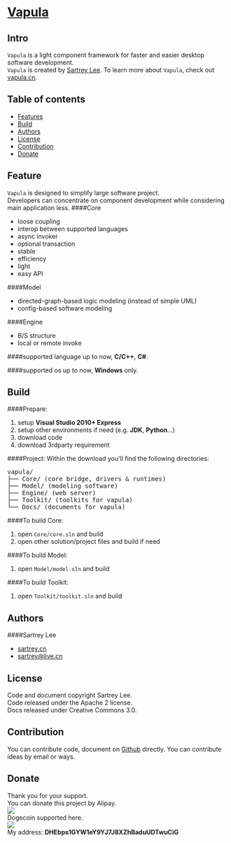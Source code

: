 [Vapula](http://vapula.cn "learn more here")
======

Intro
------
<code>Vapula</code> is a light component framework 
for faster and easier desktop software development.   
<code>Vapula</code> is created by 
[Sartrey Lee](http://sartrey.cn "know me here").
To learn more about <code>Vapula</code>, 
check out [vapula.cn](http://vapula.cn "learn more here").

Table of contents
------
* [Features](#features "Features")
* [Build](#build "Build")
* [Authors](#authors "Authors")
* [License](#license "License")
* [Contribution](#contribution "Contribution")
* [Donate](#donate "Donate")

<a id="features"></a>Feature
------
<code>Vapula</code> is designed to simplify large software project.   
Developers can concentrate on component development while considering main application less.
####Core
* loose coupling
* interop between supported languages
* async invoker
* optional transaction
* stable
* efficiency
* light
* easy API

####Model
* directed-graph-based logic modeling (instead of simple UML)
* config-based software modeling

####Engine
* B/S structure
* local or remote invoke

####supported language
up to now, <b>C/C++</b>, <b>C#</b>.

####supported os
up to now, <b>Windows</b> only.

<a id="build"></a>Build
------
####Prepare:
1. setup <b>Visual Studio 2010+ Express</b>   
2. setup other environments if need (e.g. <b>JDK</b>, <b>Python</b>...)
3. download code   
4. download 3rdparty requirement   

####Project:
Within the download you'll find the following directories:
<pre>
vapula/
├── Core/ (core bridge, drivers & runtimes)
├── Model/ (modeling software)
├── Engine/ (web server)
├── Toolkit/ (toolkits for vapula)
└── Docs/ (documents for vapula)
</pre>

####To build Core:
1. open <code>Core/core.sln</code> and build   
2. open other solution/project files and build if need

####To build Model:
1. open <code>Model/model.sln</code> and build

####To build Toolkit:
1. open <code>Toolkit/toolkit.sln</code> and build

<a id="authors"></a>Authors
------
####Sartrey Lee
* [sartrey.cn](http://sartrey.cn "know me here")
* [sartrey@live.cn](mailto:sartrey@live.cn "mail to me")

<a id="license"></a>License
------
Code and document copyright Sartrey Lee.   
Code released under the Apache 2 license.   
Docs released under Creative Commons 3.0.

<a id="contribution"></a>Contribution
------
You can contribute code, document on [Github](https://github.com/sartrey/vapula "Github") directly.
You can contribute ideas by email or ways.

<a id="donate"></a>Donate
------
Thank you for your support.   
You can donate this project by Alipay.   
<a href='http://me.alipay.com/sartrey'>
<img src='https://img.alipay.com/sys/personalprod/style/mc/btn-index.png' />
</a>   
Dogecoin supported here.  
<img src='https://raw.github.com/sartrey/vapula/master/Resource/dogecoin.png' />   
My address: <b>DHEbps1GYW1eY9YJ7J8XZhBaduUDTwuCiG</b>